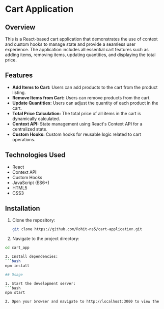 # Cart Application

## Overview

This is a React-based cart application that demonstrates the use of context and custom hooks to manage state and provide a seamless user experience. The application includes all essential cart features such as adding items, removing items, updating quantities, and displaying the total price.

## Features

- **Add Items to Cart:** Users can add products to the cart from the product listing.
- **Remove Items from Cart:** Users can remove products from the cart.
- **Update Quantities:** Users can adjust the quantity of each product in the cart.
- **Total Price Calculation:** The total price of all items in the cart is dynamically calculated.
- **Context API:** State management using React's Context API for a centralized state.
- **Custom Hooks:** Custom hooks for reusable logic related to cart operations.

## Technologies Used

- React
- Context API
- Custom Hooks
- JavaScript (ES6+)
- HTML5
- CSS3

## Installation

1. Clone the repository:

   ```bash
   git clone https://github.com/Rohit-ns5/cart-application.git
   
2. Navigate to the project directory:
  ```bash
  cd cart_app

3. Install dependencies:
  ```bash
  npm install

## Usage

1. Start the development server:
  ```bash
  npm start

2. Open your browser and navigate to http://localhost:3000 to view the application.
